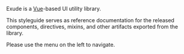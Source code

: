 Exude is a [Vue](https://vuejs.org)-based UI utility library.

This styleguide serves as reference documentation for the released components, directives, mixins, and other artifacts exported from the library.

Please use the menu on the left to navigate.
